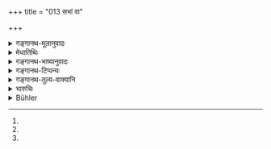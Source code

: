 +++
title = "013 सभां वा"

+++

<details><summary>गङ्गानथ-मूलानुवादः</summary>

One should either not enter the Court at all, or he should speak out what is equitable; one who either spe aks nothing, or speaks falsely, becomes tainted with sin.—(13)
</details>

<details><summary>मेधातिथिः</summary>

अनेनार्थेन द्वयं विप्रतिषिध्यते । प्रतिपन्नाधिकारेण मिथ्यादर्शनं न कर्तव्यम् अन्येन च क्रियमाणं नोपेक्षणीयम् । तत्रोभयथा दोषः । **अब्रुवन्न्** अन्येन विपरीते ऽनुष्ठीयमाने तूष्णीम् आसीनो हस्तक्षेपेण वा शास्त्रन्यायविरुद्धं[^९१] ब्रुवन् **किल्बिषी** पापभाग् भवति । तेन नैषा प्रत्याशा कर्तव्या । द्वितीयः प्राड्विवाको मिथ्या पश्यति, स एव योज्यते[^९२], अहं तूष्णींभूत उदासीनः किम् इत्य् एनसा योक्ष्य इति । सभाप्रवेशनिषेधेन चात्र व्यवहारदर्शनाधिकारप्रतिपत्तिः प्रतिषिध्यते । **सभा वा न प्रवेष्टव्येति** । व्यवहारदर्शनाधिकारो न प्रतिपादनीय इत्य् अर्थः । प्रतिपन्नश् चेत् समञ्जसं वक्तव्यम् । अनेन त्व् अनधिकृतस्यापि यदृच्छया संनिहितस्य मिथ्यापश्यत्सु सभ्येषु विदुषस् तूणींभावं नेच्छन्ति । तथा च "नियुक्तो वानियुक्तो वा धर्मज्ञो वक्तुम् अर्हति" । अथ राजपुरुषपर्यनुयोग आशङ्क्यते किम् इत्य् अनधिकृतो ब्रवीति, ततश् च तत्प्रदेशाद् अपसर्तव्यम् । तद् इदम् उक्तम्- "दुर्बलहिंसायां चाविमोचने[^९३] शक्तश् चेत्" इति (ग्ध् २१.१९) ॥ ८.१३ ॥


[^९३]:
M G J: ca vimocane


[^९२]:
M G DK: yojayati


[^९१]:
M G: śāstrānyāviruddhaṃ; DK (1: 34): śāstrājñāviruddhaṃ
</details>

<details><summary>गङ्गानथ-भाष्यानुवादः</summary>

What is asserted here forbids two things—(*a*) he who has accepted the appointment (of a Judge) should not be unjust, and (*b*) he should not slur over the injustice committed by others; since both these involve sin.

‘*Speaks nothing*’;—*i.e*., he who remains silent when another person is committing an injustice,—or he who interferes in the investigation and then says what is not compatible with the scriptures or with justice—‘*becomes tainted with sin*’—*i.e*., comes to partake of the sin. Hence the man should not entertain the hope that—‘it is another judge who is judging wrongly, and he may incur sin, I am only sitting silent and indifferent, why should I he affected by the sin?’

By the prohibiting of entrance into the Court what is forbidden is the accepting of the appointment of a judge to investigate cases; so that what is meant by the sentence ‘*one should not enter the Court*’ is that ‘he should not accept the appointment of the investigating judge, or, if he does accept it, he should speak out what is just.’

This has been taken to imply that when even an unauthorised person happens.to be present, if he finds that the judges are acting wrongly, he should not remain silent. To this end wo have the assertion—‘Authorised or unauthorised, the man who knows what is just should always speak out’ (*Nārada* 2.2). If he fear molestation at the hands of the king’s officers as to why he should speak, when he is not authorised to do so,—then he should go away from that place. In support of this we have the following assertion—‘When a wrong is being inflicted upon a weak person, if one does not save him from it, he incurs sin,
*only if he hag the power to gave him*’ (Gautama, 21.19).—(13)
</details>

<details><summary>गङ्गानथ-टिप्पन्यः</summary>

This verse is quoted in *Aparārka* (p. 604);—in *Mitākṣarā* (on 2.2), in support, of the view that the assessors duly appointed incur sin if they do not, check the king in the event of his taking an illegal course; but as regards other people present, these incur sin only if they either speak falsely or suppress the truth,—and not for not checking the king;—and again on 2.83;—and also in *Vīramitrodaya* (Vyavahāra, p. 12a).
</details>

<details><summary>गङ्गानथ-तुल्य-वाक्यानि</summary>

*Śukranīti* (4.5.53, 55).—‘The man who knows Dharma can speak, whether
appointed or not appointed. Either one should not come to the Court, or should speak truthfully. That man is a sinner who keeps silent or utters falsehood.’

*Nārada* (3.10).—‘Either the judicial assembly must not be entered at
all, or a fair opinion should be delivered. That man who stands mute or delivers an opinion contrary to justice, is a sinner.’

*Nārada* (3.14).—‘He who, having entered the Court, delivers a strange
opinion, ignoring the true state of the case, resembles a blind man who, regardless, swallows fish together with the bones.’
</details>

<details><summary>भारुचिः</summary>

> **सभा व न प्रवेष्टव्या वक्तव्यं वा समञ्जसम् ।**

व्यवहारप्रदर्शनाधिकारो वा न प्रतिपत्तव्यो राजतः सभ्यैः, वक्तव्यं वा प्रतिपन्नाधिकारैस् तत्र समञ्जसं सत्यम् । येन —

> **अब्रुवन् विब्रुवन् वापि नरो भवति किल्बिषी  ॥ ८.१३ ॥**

न केवलं विब्रुवन् किल्बिषी भवति, किं तर्हि अब्रुवन्न् अपि । अतो न "सभ्यैर् अयम् उपेक्षणीयो ऽन्यथा पश्यन् राजप्रकृतो ऽयं करोत्य् एवम्, तद् एवं न वयम्" इति नात्रौदासीन्याद् यूयम् उच्यध्वम् ॥ ८.१३ ॥

_तथा चाहुः ।_
</details>

<details><summary>Bühler</summary>

013	Either the court must not be entered, or the truth must be spoken; a man who either says nothing or speaks falsely, becomes sinful.
</details>
